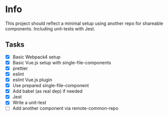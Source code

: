 # Info
This project should reflect a minimal setup using another repo for shareable components. Including unit-tests with Jest.

## Tasks
- [x] Basic Webpack4 setup
- [x] Basic Vue.js setup with single-file-components
- [x] prettier
- [x] eslint
- [x] eslint Vue.js plugin
- [x] Use prepared single-file-component
- [x] Add babel (as real dep) if needed
- [x] Jest
- [x] Write a unit-test 
- [ ] Add another component via remote-common-repo
